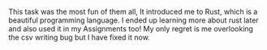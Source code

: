 This task was the most fun of them all, It introduced me to Rust, which is a beautiful programming language. I ended up learning more about rust later and also used it in my Assignments too! My only regret is me overlooking the csv writing bug but I have fixed it now.

